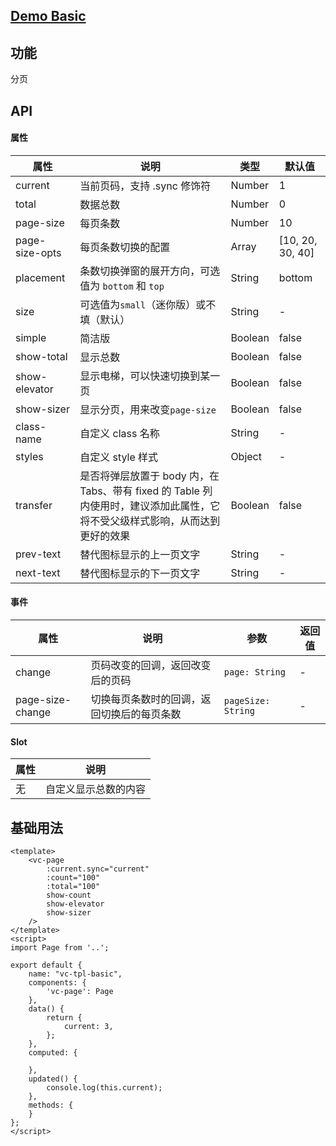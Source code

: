 ## [Demo Basic](https://wya-team.github.io/wya-vc/dist/page/basic.html)
## 功能
分页

## API

#### 属性

属性 | 说明 | 类型 | 默认值
---|---|---|---
current | 当前页码，支持 .sync 修饰符 | Number | 1
total | 数据总数 | Number | 0
page-size | 每页条数 | Number | 10
page-size-opts | 每页条数切换的配置 | Array | [10, 20, 30, 40]
placement | 条数切换弹窗的展开方向，可选值为 `bottom` 和 `top` | String | bottom
size | 可选值为`small`（迷你版）或不填（默认） | String | -
simple | 简洁版 | Boolean | false
show-total | 显示总数 | Boolean | false
show-elevator | 显示电梯，可以快速切换到某一页 | Boolean | false
show-sizer | 显示分页，用来改变`page-size` | Boolean | false
class-name | 自定义 class 名称 | String | -
styles | 自定义 style 样式 | Object | -
transfer | 是否将弹层放置于 body 内，在 Tabs、带有 fixed 的 Table 列内使用时，建议添加此属性，它将不受父级样式影响，从而达到更好的效果 | Boolean | false
prev-text | 替代图标显示的上一页文字 | String | -
next-text | 替代图标显示的下一页文字 | String | -

#### 事件

属性 | 说明 | 参数 | 返回值
---|---|---|---
change | 页码改变的回调，返回改变后的页码	 | `page: String`| -
page-size-change | 切换每页条数时的回调，返回切换后的每页条数		 | `pageSize: String`| -

#### Slot

属性 | 说明
---|---
无 | 自定义显示总数的内容


## 基础用法

```vue
<template>
	<vc-page
		:current.sync="current"
		:count="100" 
		:total="100" 
		show-count 
		show-elevator 
		show-sizer 
	/>
</template>
<script>
import Page from '..';

export default {
	name: "vc-tpl-basic",
	components: {
		'vc-page': Page
	},
	data() {
		return {
			current: 3,
		};
	},
	computed: {
		
	},
	updated() {
		console.log(this.current);
	},
	methods: {
	}
};
</script>

```